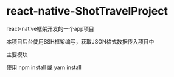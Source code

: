 # react-native-ShotTravelProject
react-native框架开发的一个app项目

本项目后台使用SSH框架编写，获取JSON格式数据传入项目中

主要模块

使用
npm install 或 yarn install
